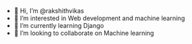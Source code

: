 - 👋 Hi, I’m @rakshithvikas
- 👀 I’m interested in Web development and machine learning
- 🌱 I’m currently learning Django
- 💞️ I’m looking to collaborate on Machine learning

<!---
rakshithvikas/rakshithvikas is a ✨ special ✨ repository because its `README.md` (this file) appears on your GitHub profile.
You can click the Preview link to take a look at your changes.
--->
